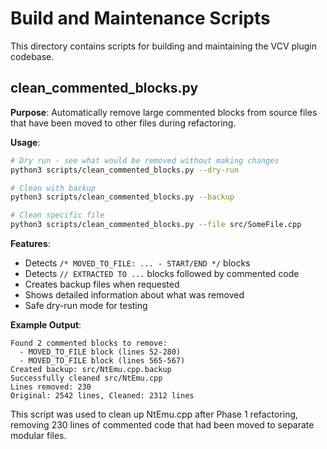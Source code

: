 # Build and Maintenance Scripts

This directory contains scripts for building and maintaining the VCV plugin codebase.

## clean_commented_blocks.py

**Purpose**: Automatically remove large commented blocks from source files that have been moved to other files during refactoring.

**Usage**:
```bash
# Dry run - see what would be removed without making changes
python3 scripts/clean_commented_blocks.py --dry-run

# Clean with backup
python3 scripts/clean_commented_blocks.py --backup

# Clean specific file
python3 scripts/clean_commented_blocks.py --file src/SomeFile.cpp
```

**Features**:
- Detects `/* MOVED_TO_FILE: ... - START/END */` blocks
- Detects `// EXTRACTED TO ...` blocks followed by commented code
- Creates backup files when requested
- Shows detailed information about what was removed
- Safe dry-run mode for testing

**Example Output**:
```
Found 2 commented blocks to remove:
  - MOVED_TO_FILE block (lines 52-280)
  - MOVED_TO_FILE block (lines 565-567)
Created backup: src/NtEmu.cpp.backup
Successfully cleaned src/NtEmu.cpp
Lines removed: 230
Original: 2542 lines, Cleaned: 2312 lines
```

This script was used to clean up NtEmu.cpp after Phase 1 refactoring, removing 230 lines of commented code that had been moved to separate modular files.